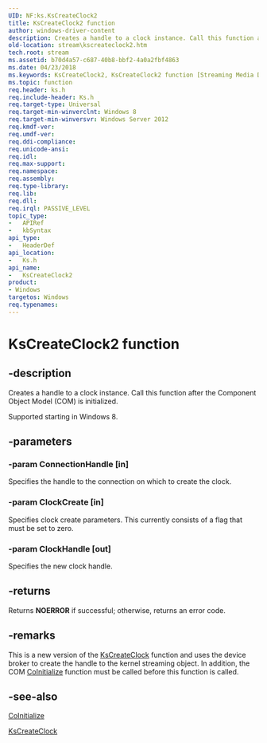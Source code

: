 ```yaml
---
UID: NF:ks.KsCreateClock2
title: KsCreateClock2 function
author: windows-driver-content
description: Creates a handle to a clock instance. Call this function after the Component Object Model (COM) is initialized.
old-location: stream\kscreateclock2.htm
tech.root: stream
ms.assetid: b70d4a57-c687-40b8-bbf2-4a0a2fbf4863
ms.date: 04/23/2018
ms.keywords: KsCreateClock2, KsCreateClock2 function [Streaming Media Devices], ks/KsCreateClock2, stream.kscreateclock2
ms.topic: function
req.header: ks.h
req.include-header: Ks.h
req.target-type: Universal
req.target-min-winverclnt: Windows 8
req.target-min-winversvr: Windows Server 2012
req.kmdf-ver: 
req.umdf-ver: 
req.ddi-compliance: 
req.unicode-ansi: 
req.idl: 
req.max-support: 
req.namespace: 
req.assembly: 
req.type-library: 
req.lib: 
req.dll: 
req.irql: PASSIVE_LEVEL
topic_type:
-	APIRef
-	kbSyntax
api_type:
-	HeaderDef
api_location:
-	Ks.h
api_name:
-	KsCreateClock2
product:
- Windows
targetos: Windows
req.typenames: 
---
```


# KsCreateClock2 function


## -description


Creates a handle to a clock instance. Call this function after the Component Object Model (COM) is initialized.

Supported starting in Windows 8.


## -parameters




### -param ConnectionHandle [in]

Specifies the handle to the connection on which to create the clock.


### -param ClockCreate [in]

Specifies clock create parameters. This currently consists of a flag that must be set to zero.


### -param ClockHandle [out]

Specifies the new clock handle.


## -returns



Returns <b>NOERROR</b> if successful; otherwise, returns an error code.




## -remarks



This is a new version of the <a href="https://msdn.microsoft.com/library/windows/hardware/ff561637">KsCreateClock</a> function and uses the device broker to create the handle to the kernel streaming object. In addition, the COM <a href="https://msdn.microsoft.com/0f171cf4-87b9-43a6-97f2-80ed344fe376">CoInitialize</a> function must be called before this function is called.




## -see-also




<a href="https://msdn.microsoft.com/0f171cf4-87b9-43a6-97f2-80ed344fe376">CoInitialize</a>



<a href="https://msdn.microsoft.com/library/windows/hardware/ff561637">KsCreateClock</a>
 

 

